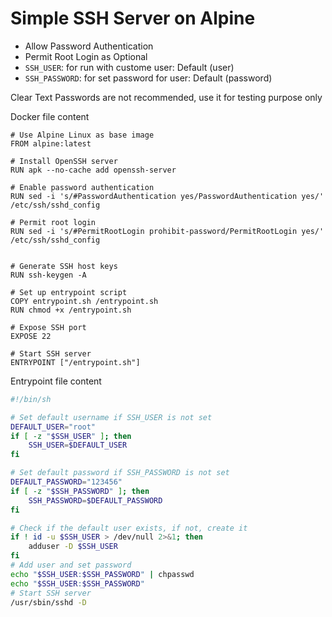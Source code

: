 # Simple SSH Server on Alpine

- Allow Password Authentication
- Permit Root Login as Optional 
- `SSH_USER`: for run with custome user: Default (user)
- `SSH_PASSWORD`: for set password for user: Default (password)

Clear Text Passwords are not recommended, use it for testing purpose only

Docker file content 
```Dockefile
# Use Alpine Linux as base image
FROM alpine:latest

# Install OpenSSH server
RUN apk --no-cache add openssh-server

# Enable password authentication
RUN sed -i 's/#PasswordAuthentication yes/PasswordAuthentication yes/' /etc/ssh/sshd_config

# Permit root login
RUN sed -i 's/#PermitRootLogin prohibit-password/PermitRootLogin yes/' /etc/ssh/sshd_config


# Generate SSH host keys
RUN ssh-keygen -A

# Set up entrypoint script
COPY entrypoint.sh /entrypoint.sh
RUN chmod +x /entrypoint.sh

# Expose SSH port
EXPOSE 22

# Start SSH server
ENTRYPOINT ["/entrypoint.sh"]
```

Entrypoint file content

```sh
#!/bin/sh

# Set default username if SSH_USER is not set
DEFAULT_USER="root"
if [ -z "$SSH_USER" ]; then
    SSH_USER=$DEFAULT_USER
fi

# Set default password if SSH_PASSWORD is not set
DEFAULT_PASSWORD="123456"
if [ -z "$SSH_PASSWORD" ]; then
    SSH_PASSWORD=$DEFAULT_PASSWORD
fi

# Check if the default user exists, if not, create it
if ! id -u $SSH_USER > /dev/null 2>&1; then
    adduser -D $SSH_USER
fi
# Add user and set password
echo "$SSH_USER:$SSH_PASSWORD" | chpasswd
echo "$SSH_USER:$SSH_PASSWORD"
# Start SSH server
/usr/sbin/sshd -D
```
